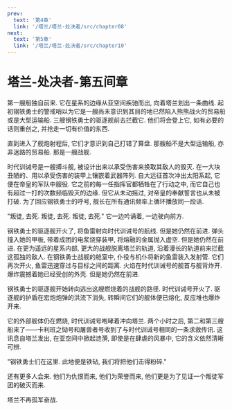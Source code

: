 ```yaml
---
prev:
  text: '第4章'
  link: '/塔兰/塔兰-处决者/src/chapter08'
next:
  text: '第5章'
  link: '/塔兰/塔兰-处决者/src/chapter10'
---
```


# 塔兰-处决者-第五间章

第一艘船独自前来. 它在星系的边缘从亚空间疾驰而出, 向着塔兰划出一条曲线. 起初钢铁勇士的警戒哨以为它是一艘尚未意识到其目的地已然陷入熊熊战火的贸易船或是大型运输船. 三艘钢铁勇士的驱逐舰前去拦截它. 他们将会登上它, 如有必要的话则重创之, 并抢走一切有价值的东西.

直到进入了舰炮射程后, 它们才意识到自己打错了算盘. 那艘船不是大型运输船, 亦非迷路的贸易船. 那是一艘战舰.

时代训诫号是一艘搏斗舰, 被设计出来以承受伤害来换取其敌人的毁灭. 在一大块丑陋的、用以承受伤害的装甲上镶嵌着武器阵列. 自大远征首次冲出太阳系起, 它便在帝皇的军队中服役. 它之前的每一任指挥官都牺牲在了行动之中, 而它自己也有超过一打的次数频临毁灭的边缘. 但它从未动摇过, 对帝皇的奉献誓言也从未被打破. 为了回应钢铁勇士的呼号, 舰长在所有通讯频率上循环播放同一段话.

"叛徒, 去死. 叛徒, 去死. 叛徒, 去死." 它一边吟诵着, 一边驶向前方.

钢铁勇士的驱逐舰开火了, 将鱼雷射向时代训诫号的航线. 但是她仍然在前进. 弹头撞入她的甲板, 带着成团的电浆烧穿装甲, 将熔融的金属抛入虚空. 但是她仍然在前进. 在更为遥远的星系内部, 更大的战舰脱离塔兰的轨道, 沿着漫长的轨道前来拦截这孤独的敌人. 在钢铁勇士战舰的舱室中, 仆役与机仆将新的鱼雷装入发射管. 它们再次开火, 鱼雷迅速穿过与目标之间的距离. 火焰在时代训诫号的舰首与舰背炸开. 爆炸震撼着她已经受创的外壳. 但是她仍然在前进.

钢铁勇士的驱逐舰开始转向逃出这艘燃烧着的战舰的路径. 时代训诫号开火了. 驱逐舰的护盾在宏炮炮弹的洪流下消失, 转瞬间它们的舰体便已熔化, 反应堆也爆炸开来.

它的外部舰体仍在燃烧, 时代训诫号咆哮着冲向塔兰. 两个小时之后, 第二和第三艘船来了——卡利班之恸号和屠兽者号收到了与时代训诫号相同的一条求救传讯. 这讯息自塔兰发出, 在亚空间中掀起涟漪, 即使是在肆虐的风暴中, 它的含义依然清晰可辨.

"钢铁勇士们在这里. 此地便是铁砧, 我们将把他们击得粉碎."

还有更多人会来. 他们为仇恨而来, 他们为荣誉而来, 他们更是为了见证一个叛徒军团的破灭而来.

塔兰不再孤军奋战.
